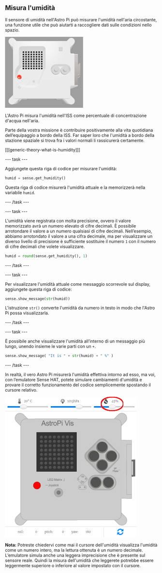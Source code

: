 ## Misura l'umidità

Il sensore di umidità nell'Astro Pi può misurare l'umidità nell'aria circostante, una funzione utile che può aiutarti a raccogliere dati sulle condizioni nello spazio.

![L'emulatore HAT Trinket Sense esegue un programma di esempio che fa scorrere il valore dell'umidità attraverso la matrice di LED utilizzando lettere bianche](images/M0_3.gif)

L'Astro Pi misura l'umidità nell'ISS come percentuale di concentrazione d'acqua nell'aria.

Parte della vostra missione è contribuire positivamente alla vita quotidiana dell’equipaggio a bordo della ISS. Far saper loro che l'umidità a bordo della stazione spaziale si trova fra i valori normali li rassicurerà certamente.

[[[generic-theory-what-is-humidity]]]

--- task ---

Aggiungete questa riga di codice per misurare l'umidità:

```python
humid = sense.get_humidity()
```

Questa riga di codice misurerà l'umidità attuale e la memorizzerà nella variabile `humid`.

--- /task ---

--- task ---

L'umidità viene registrata con molta precisione, ovvero il valore memorizzato avrà un numero elevato di cifre decimali. È possibile arrotondare il valore a un numero qualsiasi di cifre decimali. Nell’esempio, abbiamo arrotondato il valore a una cifra decimale, ma per visualizzare un diverso livello di precisione è sufficiente sostituire il numero `1` con il numero di cifre decimali che volete visualizzare.

```python
humid = round(sense.get_humidity(), 1)
```

--- /task ---

--- task ---

Per visualizzare l'umidità attuale come messaggio scorrevole sul display, aggiungete questa riga di codice:

```python
sense.show_message(str(humid))
```

L'istruzione `str()` converte l'umidità da numero in testo in modo che l'Astro Pi possa visualizzarla.

--- /task ---

--- task ---

È possibile anche visualizzare l'umidità all’interno di un messaggio più lungo, unendo insieme le varie parti con un `+`.

```python
sense.show_message( "It is " + str(humid) + " %" )
```

--- /task ---

In realtà, il vero Astro Pi misurerà l'umidità effettiva intorno ad esso, ma voi, con l’emulatore Sense HAT, potete simulare cambiamenti d'umidità e provare il corretto funzionamento del codice semplicemente spostando il cursore relativo.

![Uno screenshot etichettato dell'emulatore Sense HAT con la finestra del codice a sinistra e l'emulatore a destra. Il cursore utilizzato per regolare l'umidità è cerchiato nell'angolo in alto a destra](images/humidity-slider.png)

**Nota:** Potreste chiedervi come mai il cursore dell'umidità visualizza l'umidità come un numero intero, ma la lettura ottenuta è un numero decimale. L’emulatore simula anche una leggera imprecisione che è presente sul sensore reale. Quindi la misura dell'umidità che leggerete potrebbe essere leggermente superiore o inferiore al valore impostato con il cursore.

